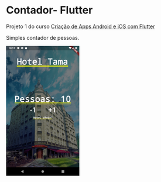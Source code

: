# Contador- Flutter

Projeto 1 do curso [Criação de Apps Android e iOS com Flutter](https://www.udemy.com/curso-completo-flutter-app-android-ios/)

Simples contador de pessoas.

<img src="./Screenshot_1560120664.png" width="200">
